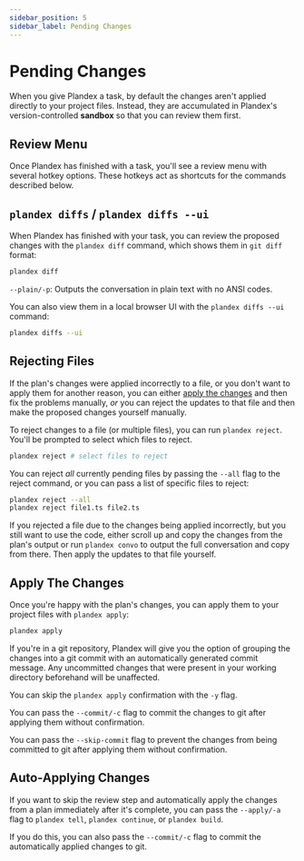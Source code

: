 ```yaml
---
sidebar_position: 5
sidebar_label: Pending Changes
---
```


# Pending Changes

When you give Plandex a task, by default the changes aren't applied directly to your project files. Instead, they are accumulated in Plandex's version-controlled **sandbox** so that you can review them first.

## Review Menu

Once Plandex has finished with a task, you'll see a review menu with several hotkey options. These hotkeys act as shortcuts for the commands described below.

## `plandex diffs` / `plandex diffs --ui`

When Plandex has finished with your task, you can review the proposed changes with the `plandex diff` command, which shows them in `git diff` format:

```bash
plandex diff
```

`--plain/-p`: Outputs the conversation in plain text with no ANSI codes.

You can also view them in a local browser UI with the `plandex diffs --ui` command:

```bash
plandex diffs --ui
```

## Rejecting Files

If the plan's changes were applied incorrectly to a file, or you don't want to apply them for another reason, you can either [apply the changes](#apply-the-changes) and then fix the problems manually, _or_ you can reject the updates to that file and then make the proposed changes yourself manually.

To reject changes to a file (or multiple files), you can run `plandex reject`. You'll be prompted to select which files to reject.

```bash
plandex reject # select files to reject
```

You can reject _all_ currently pending files by passing the `--all` flag to the reject command, or you can pass a list of specific files to reject:

```bash
plandex reject --all
plandex reject file1.ts file2.ts
```

If you rejected a file due to the changes being applied incorrectly, but you still want to use the code, either scroll up and copy the changes from the plan's output or run `plandex convo` to output the full conversation and copy from there. Then apply the updates to that file yourself.

## Apply The Changes

Once you're happy with the plan's changes, you can apply them to your project files with `plandex apply`:

```bash
plandex apply
```

If you're in a git repository, Plandex will give you the option of grouping the changes into a git commit with an automatically generated commit message. Any uncommitted changes that were present in your working directory beforehand will be unaffected.

You can skip the `plandex apply` confirmation with the `-y` flag.

You can pass the `--commit/-c` flag to commit the changes to git after applying them without confirmation.

You can pass the `--skip-commit` flag to prevent the changes from being committed to git after applying them without confirmation.

## Auto-Applying Changes

If you want to skip the review step and automatically apply the changes from a plan immediately after it's complete, you can pass the `--apply/-a` flag to `plandex tell`, `plandex continue`, or `plandex build`.

If you do this, you can also pass the `--commit/-c` flag to commit the automatically applied changes to git.
